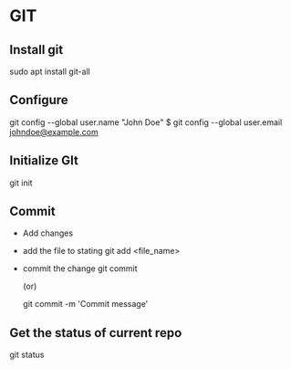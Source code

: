 # GIT


## Install git
  sudo apt install git-all


## Configure 
  git config --global user.name "John Doe"
$ git config --global user.email johndoe@example.com


## Initialize GIt

git init

## Commit

 - Add changes
 - add the file to stating
   git add <file_name>

 - commit the change
    git commit 

     (or)

   git commit -m 'Commit message'


## Get the status of current repo
  git status

